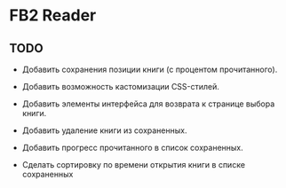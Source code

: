 # FB2 Reader

## TODO

* Добавить сохранения позиции книги (с процентом прочитанного).
* Добавить возможность кастомизации CSS-стилей.
* Добавить элементы интерфейса для возврата к странице выбора книги.

* Добавить удаление книги из сохраненных.
* Добавить прогресс прочитанного в список сохраненных.
* Сделать сортировку по времени открытия книги в списке сохраненных